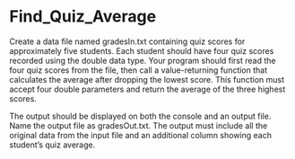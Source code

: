# Find_Quiz_Average
Create a data file named gradesIn.txt containing quiz scores for approximately five students. 
Each student should have four quiz scores recorded using the double data type.
Your program should first read the four quiz scores from the file, 
then call a value-returning function that calculates the average after dropping the lowest score. 
This function must accept four double parameters and return the average of the three highest scores.

The output should be displayed on both the console and an output file. Name the output file as gradesOut.txt.
The output must include all the original data from the input file and an additional column showing each student’s quiz average.
